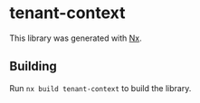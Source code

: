 # tenant-context

This library was generated with [Nx](https://nx.dev).

## Building

Run `nx build tenant-context` to build the library.
